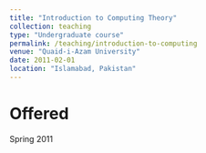```yaml
---
title: "Introduction to Computing Theory"
collection: teaching
type: "Undergraduate course"
permalink: /teaching/introduction-to-computing
venue: "Quaid-i-Azam University"
date: 2011-02-01
location: "Islamabad, Pakistan"
---
```










Offered
======
Spring 2011
